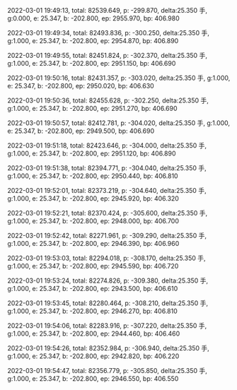 2022-03-01 19:49:13, total: 82539.649, p: -299.870, delta:25.350 手, g:0.000, e: 25.347, b: -202.800, ep: 2955.970, bp: 406.980

2022-03-01 19:49:34, total: 82493.836, p: -300.250, delta:25.350 手, g:1.000, e: 25.347, b: -202.800, ep: 2954.870, bp: 406.890

2022-03-01 19:49:55, total: 82451.824, p: -302.370, delta:25.350 手, g:1.000, e: 25.347, b: -202.800, ep: 2951.150, bp: 406.690

2022-03-01 19:50:16, total: 82431.357, p: -303.020, delta:25.350 手, g:1.000, e: 25.347, b: -202.800, ep: 2950.020, bp: 406.630

2022-03-01 19:50:36, total: 82455.628, p: -302.250, delta:25.350 手, g:1.000, e: 25.347, b: -202.800, ep: 2951.270, bp: 406.690

2022-03-01 19:50:57, total: 82412.781, p: -304.020, delta:25.350 手, g:1.000, e: 25.347, b: -202.800, ep: 2949.500, bp: 406.690

2022-03-01 19:51:18, total: 82423.646, p: -304.000, delta:25.350 手, g:1.000, e: 25.347, b: -202.800, ep: 2951.120, bp: 406.890

2022-03-01 19:51:38, total: 82394.771, p: -304.040, delta:25.350 手, g:1.000, e: 25.347, b: -202.800, ep: 2950.440, bp: 406.810

2022-03-01 19:52:01, total: 82373.219, p: -304.640, delta:25.350 手, g:1.000, e: 25.347, b: -202.800, ep: 2945.920, bp: 406.320

2022-03-01 19:52:21, total: 82370.424, p: -305.600, delta:25.350 手, g:1.000, e: 25.347, b: -202.800, ep: 2948.000, bp: 406.700

2022-03-01 19:52:42, total: 82271.961, p: -309.290, delta:25.350 手, g:1.000, e: 25.347, b: -202.800, ep: 2946.390, bp: 406.960

2022-03-01 19:53:03, total: 82294.018, p: -308.170, delta:25.350 手, g:1.000, e: 25.347, b: -202.800, ep: 2945.590, bp: 406.720

2022-03-01 19:53:24, total: 82274.826, p: -309.380, delta:25.350 手, g:1.000, e: 25.347, b: -202.800, ep: 2943.500, bp: 406.610

2022-03-01 19:53:45, total: 82280.464, p: -308.210, delta:25.350 手, g:1.000, e: 25.347, b: -202.800, ep: 2946.270, bp: 406.810

2022-03-01 19:54:06, total: 82283.916, p: -307.220, delta:25.350 手, g:1.000, e: 25.347, b: -202.800, ep: 2944.460, bp: 406.460

2022-03-01 19:54:26, total: 82352.984, p: -306.940, delta:25.350 手, g:1.000, e: 25.347, b: -202.800, ep: 2942.820, bp: 406.220

2022-03-01 19:54:47, total: 82356.779, p: -305.850, delta:25.350 手, g:1.000, e: 25.347, b: -202.800, ep: 2946.550, bp: 406.550